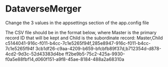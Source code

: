 # DataverseMerger

Change the 3 values in the appsettings section of the app.config file

The CSV file should be in the format below, where Master is the primary record ID that will be kept and Child is the subordinate record:
Master,Child
c5144041-916c-f011-b4cc-7c1e5265f94f,285e8947-916c-f011-b4cc-7c1e5265f94f
3cb1df26-c9aa-4209-b659-bfcbfb89f37d,b712354d-d878-4cd2-9d3c-52d43383d4be
ff2be9b5-75c2-425a-9930-f0a5e88fbf14,d060f151-a9f8-45ae-8184-488a2a68310a
